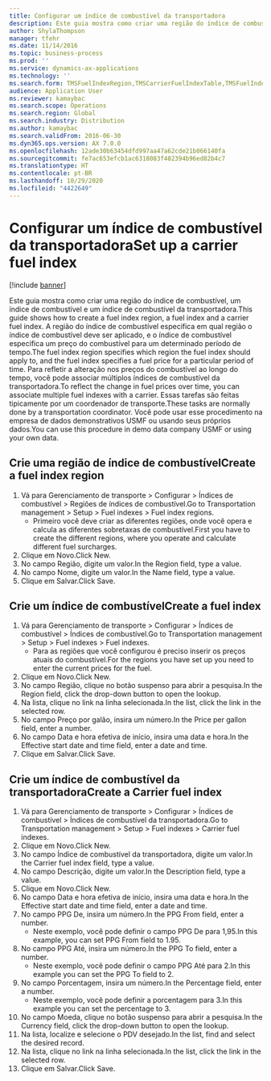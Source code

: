 ```yaml
---
title: Configurar um índice de combustível da transportadora
description: Este guia mostra como criar uma região do índice de combustível, um índice de combustível e um índice de combustível da transportadora.
author: ShylaThompson
manager: tfehr
ms.date: 11/14/2016
ms.topic: business-process
ms.prod: ''
ms.service: dynamics-ax-applications
ms.technology: ''
ms.search.form: TMSFuelIndexRegion,TMSCarrierFuelIndexTable,TMSFuelIndex
audience: Application User
ms.reviewer: kamaybac
ms.search.scope: Operations
ms.search.region: Global
ms.search.industry: Distribution
ms.author: kamaybac
ms.search.validFrom: 2016-06-30
ms.dyn365.ops.version: AX 7.0.0
ms.openlocfilehash: 12ade30b63454dfd997aa47a62cde21b066140fa
ms.sourcegitcommit: fe7ac653efcb1ac6318083f482394b96ed82b4c7
ms.translationtype: HT
ms.contentlocale: pt-BR
ms.lasthandoff: 10/29/2020
ms.locfileid: "4422649"
---
```

# <a name="set-up-a-carrier-fuel-index"></a><span data-ttu-id="ed552-103">Configurar um índice de combustível da transportadora</span><span class="sxs-lookup"><span data-stu-id="ed552-103">Set up a carrier fuel index</span></span>

[!include [banner](../../includes/banner.md)]

<span data-ttu-id="ed552-104">Este guia mostra como criar uma região do índice de combustível, um índice de combustível e um índice de combustível da transportadora.</span><span class="sxs-lookup"><span data-stu-id="ed552-104">This guide shows how to create a fuel index region, a fuel index and a carrier fuel index.</span></span> <span data-ttu-id="ed552-105">A região do índice de combustível especifica em qual região o índice de combustível deve ser aplicado, e o índice de combustível especifica um preço do combustível para um determinado período de tempo.</span><span class="sxs-lookup"><span data-stu-id="ed552-105">The fuel index region specifies which region the fuel index should apply to, and the fuel index specifies a fuel price for a particular period of time.</span></span> <span data-ttu-id="ed552-106">Para refletir a alteração nos preços do combustível ao longo do tempo, você pode associar múltiplos índices de combustível da transportadora.</span><span class="sxs-lookup"><span data-stu-id="ed552-106">To reflect the change in fuel prices over time, you can associate multiple fuel indexes with a carrier.</span></span>  <span data-ttu-id="ed552-107">Essas tarefas são feitas tipicamente por um coordenador de transporte.</span><span class="sxs-lookup"><span data-stu-id="ed552-107">These tasks are normally done by a transportation coordinator.</span></span> <span data-ttu-id="ed552-108">Você pode usar esse procedimento na empresa de dados demonstrativos USMF ou usando seus próprios dados.</span><span class="sxs-lookup"><span data-stu-id="ed552-108">You can use this procedure in demo data company USMF or using your own data.</span></span>


## <a name="create-a-fuel-index-region"></a><span data-ttu-id="ed552-109">Crie uma região de índice de combustível</span><span class="sxs-lookup"><span data-stu-id="ed552-109">Create a fuel index region</span></span>
1. <span data-ttu-id="ed552-110">Vá para Gerenciamento de transporte > Configurar > Índices de combustível > Regiões de índices de combustível.</span><span class="sxs-lookup"><span data-stu-id="ed552-110">Go to Transportation management > Setup > Fuel indexes > Fuel index regions.</span></span>
    * <span data-ttu-id="ed552-111">Primeiro você deve criar as diferentes regiões, onde você opera e calcula as diferentes sobretaxas de combustível.</span><span class="sxs-lookup"><span data-stu-id="ed552-111">First you have to create the different regions, where you operate and calculate different fuel surcharges.</span></span>  
2. <span data-ttu-id="ed552-112">Clique em Novo.</span><span class="sxs-lookup"><span data-stu-id="ed552-112">Click New.</span></span>
3. <span data-ttu-id="ed552-113">No campo Região, digite um valor.</span><span class="sxs-lookup"><span data-stu-id="ed552-113">In the Region field, type a value.</span></span>
4. <span data-ttu-id="ed552-114">No campo Nome, digite um valor.</span><span class="sxs-lookup"><span data-stu-id="ed552-114">In the Name field, type a value.</span></span>
5. <span data-ttu-id="ed552-115">Clique em Salvar.</span><span class="sxs-lookup"><span data-stu-id="ed552-115">Click Save.</span></span>

## <a name="create-a-fuel-index"></a><span data-ttu-id="ed552-116">Crie um índice de combustível</span><span class="sxs-lookup"><span data-stu-id="ed552-116">Create a fuel index</span></span>
1. <span data-ttu-id="ed552-117">Vá para Gerenciamento de transporte > Configurar > Índices de combustível > Índices de combustível.</span><span class="sxs-lookup"><span data-stu-id="ed552-117">Go to Transportation management > Setup > Fuel indexes > Fuel indexes.</span></span>
    * <span data-ttu-id="ed552-118">Para as regiões que você configurou é preciso inserir os preços atuais do combustível.</span><span class="sxs-lookup"><span data-stu-id="ed552-118">For the regions you have set up you need to enter the current prices for the fuel.</span></span>  
2. <span data-ttu-id="ed552-119">Clique em Novo.</span><span class="sxs-lookup"><span data-stu-id="ed552-119">Click New.</span></span>
3. <span data-ttu-id="ed552-120">No campo Região, clique no botão suspenso para abrir a pesquisa.</span><span class="sxs-lookup"><span data-stu-id="ed552-120">In the Region field, click the drop-down button to open the lookup.</span></span>
4. <span data-ttu-id="ed552-121">Na lista, clique no link na linha selecionada.</span><span class="sxs-lookup"><span data-stu-id="ed552-121">In the list, click the link in the selected row.</span></span>
5. <span data-ttu-id="ed552-122">No campo Preço por galão, insira um número.</span><span class="sxs-lookup"><span data-stu-id="ed552-122">In the Price per gallon field, enter a number.</span></span>
6. <span data-ttu-id="ed552-123">No campo Data e hora efetiva de início, insira uma data e hora.</span><span class="sxs-lookup"><span data-stu-id="ed552-123">In the Effective start date and time field, enter a date and time.</span></span>
7. <span data-ttu-id="ed552-124">Clique em Salvar.</span><span class="sxs-lookup"><span data-stu-id="ed552-124">Click Save.</span></span>

## <a name="create-a-carrier-fuel-index"></a><span data-ttu-id="ed552-125">Crie um índice de combustível da transportadora</span><span class="sxs-lookup"><span data-stu-id="ed552-125">Create a Carrier fuel index</span></span>
1. <span data-ttu-id="ed552-126">Vá para Gerenciamento de transporte > Configurar > Índices de combustível > Índices de combustível da transportadora.</span><span class="sxs-lookup"><span data-stu-id="ed552-126">Go to Transportation management > Setup > Fuel indexes > Carrier fuel indexes.</span></span>
2. <span data-ttu-id="ed552-127">Clique em Novo.</span><span class="sxs-lookup"><span data-stu-id="ed552-127">Click New.</span></span>
3. <span data-ttu-id="ed552-128">No campo Índice de combustível da transportadora, digite um valor.</span><span class="sxs-lookup"><span data-stu-id="ed552-128">In the Carrier fuel index field, type a value.</span></span>
4. <span data-ttu-id="ed552-129">No campo Descrição, digite um valor.</span><span class="sxs-lookup"><span data-stu-id="ed552-129">In the Description field, type a value.</span></span>
5. <span data-ttu-id="ed552-130">Clique em Novo.</span><span class="sxs-lookup"><span data-stu-id="ed552-130">Click New.</span></span>
6. <span data-ttu-id="ed552-131">No campo Data e hora efetiva de início, insira uma data e hora.</span><span class="sxs-lookup"><span data-stu-id="ed552-131">In the Effective start date and time field, enter a date and time.</span></span>
7. <span data-ttu-id="ed552-132">No campo PPG De, insira um número.</span><span class="sxs-lookup"><span data-stu-id="ed552-132">In the PPG From field, enter a number.</span></span>
    * <span data-ttu-id="ed552-133">Neste exemplo, você pode definir o campo PPG De para 1,95.</span><span class="sxs-lookup"><span data-stu-id="ed552-133">In this example, you can set PPG From field to 1.95.</span></span>  
8. <span data-ttu-id="ed552-134">No campo PPG Até, insira um número.</span><span class="sxs-lookup"><span data-stu-id="ed552-134">In the PPG To field, enter a number.</span></span>
    * <span data-ttu-id="ed552-135">Neste exemplo, você pode definir o campo PPG Até para 2.</span><span class="sxs-lookup"><span data-stu-id="ed552-135">In this example you can set the PPG To field to 2.</span></span>  
9. <span data-ttu-id="ed552-136">No campo Porcentagem, insira um número.</span><span class="sxs-lookup"><span data-stu-id="ed552-136">In the Percentage field, enter a number.</span></span>
    * <span data-ttu-id="ed552-137">Neste exemplo, você pode definir a porcentagem para 3.</span><span class="sxs-lookup"><span data-stu-id="ed552-137">In this example you can set the percentage to 3.</span></span>  
10. <span data-ttu-id="ed552-138">No campo Moeda, clique no botão suspenso para abrir a pesquisa.</span><span class="sxs-lookup"><span data-stu-id="ed552-138">In the Currency field, click the drop-down button to open the lookup.</span></span>
11. <span data-ttu-id="ed552-139">Na lista, localize e selecione o PDV desejado.</span><span class="sxs-lookup"><span data-stu-id="ed552-139">In the list, find and select the desired record.</span></span>
12. <span data-ttu-id="ed552-140">Na lista, clique no link na linha selecionada.</span><span class="sxs-lookup"><span data-stu-id="ed552-140">In the list, click the link in the selected row.</span></span>
13. <span data-ttu-id="ed552-141">Clique em Salvar.</span><span class="sxs-lookup"><span data-stu-id="ed552-141">Click Save.</span></span>

